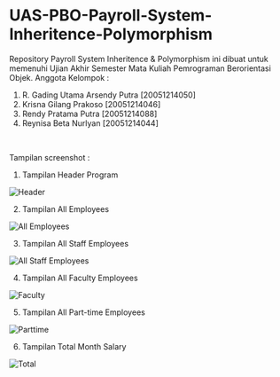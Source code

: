 # UAS-PBO-Payroll-System-Inheritence-Polymorphism
Repository Payroll System Inheritence &amp; Polymorphism ini dibuat untuk memenuhi Ujian Akhir Semester Mata Kuliah Pemrograman Berorientasi Objek. Anggota Kelompok : <br>
1. R. Gading Utama Arsendy Putra [20051214050]  
2. Krisna Gilang Prakoso [20051214046]
3. Rendy Pratama Putra [20051214088]
4. Reynisa Beta Nurlyan [20051214044]
<br>

Tampilan screenshot :

1) Tampilan Header Program

![Header](https://user-images.githubusercontent.com/40866806/147372777-abe336d6-279e-41f3-8da7-dc69045b1632.PNG)

2) Tampilan All Employees

![All Employees](https://user-images.githubusercontent.com/40866806/147372827-1bf44ffa-21b5-41df-9526-9d92a7688f2a.PNG)

3) Tampilan All Staff Employees

![All Staff Employees](https://user-images.githubusercontent.com/40866806/147372840-9fd49f3c-0d72-4a19-8944-4966ccca2d2a.PNG)

4) Tampilan All Faculty Employees

![Faculty](https://user-images.githubusercontent.com/40866806/147372843-d7fead56-c4c4-497d-b28b-600b6b45097d.PNG)


5) Tampilan All Part-time Employees

![Parttime](https://user-images.githubusercontent.com/40866806/147372849-d6464079-6976-4a63-b7d9-72234e36e89b.PNG)


6) Tampilan Total Month Salary


![Total](https://user-images.githubusercontent.com/40866806/147372852-14d48e50-1b78-4a75-8935-824b3c9514b3.PNG)
